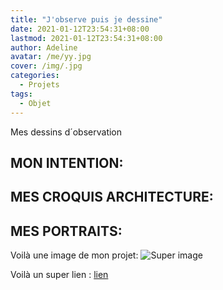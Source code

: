 ```yaml
---
title: "J'observe puis je dessine"
date: 2021-01-12T23:54:31+08:00
lastmod: 2021-01-12T23:54:31+08:00
author: Adeline
avatar: /me/yy.jpg
cover: /img/.jpg
categories:
  - Projets
tags:
  - Objet
---
```


Mes dessins d´observation

<!--more-->

## MON INTENTION:



## MES CROQUIS ARCHITECTURE:
## MES PORTRAITS:

Voilà une image de mon projet:
![Super image](/img/.jpg)

Voilà un super lien :
[lien](https://leiningen.org/)
